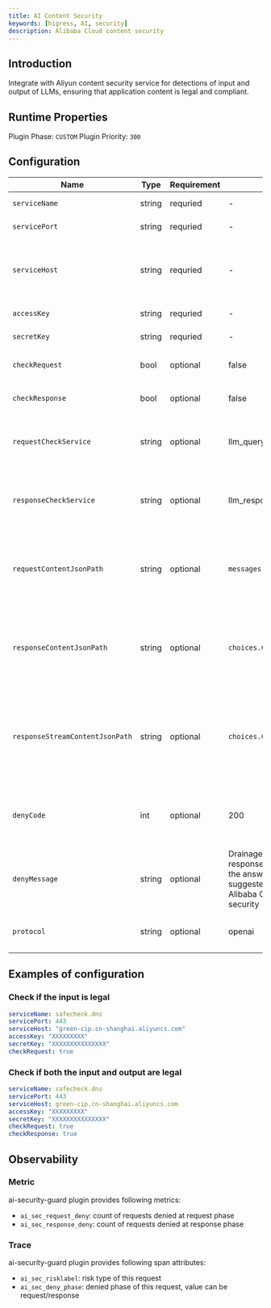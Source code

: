 ```yaml
---
title: AI Content Security
keywords: [higress, AI, security]
description: Alibaba Cloud content security
---
```



## Introduction
Integrate with Aliyun content security service for detections of input and output of LLMs, ensuring that application content is legal and compliant.

## Runtime Properties

Plugin Phase: `CUSTOM`
Plugin Priority: `300`

## Configuration
| Name | Type | Requirement | Default | Description |
| ------------ | ------------ | ------------ | ------------ | ------------ |
| `serviceName` | string | requried | - | service name |
| `servicePort` | string | requried | - | service port |
| `serviceHost` | string | requried | - | Host of Aliyun content security service endpoint |
| `accessKey` | string | requried | - | Aliyun accesskey |
| `secretKey` | string | requried | - | Aliyun secretkey |
| `checkRequest` | bool | optional | false | check if the input is legal |
| `checkResponse` | bool | optional | false | check if the output is legal |
| `requestCheckService` | string | optional | llm_query_moderation | Aliyun yundun service name for input check |
| `responseCheckService` | string | optional | llm_response_moderation | Aliyun yundun service name for output check |
| `requestContentJsonPath` | string | optional | `messages.@reverse.0.content` | Specify the jsonpath of the content to be detected in the request body |
| `responseContentJsonPath` | string | optional | `choices.0.message.content` | Specify the jsonpath of the content to be detected in the response body |
| `responseStreamContentJsonPath` | string | optional | `choices.0.delta.content` | Specify the jsonpath of the content to be detected in the streaming response body |
| `denyCode` | int | optional | 200 | Response status code when the specified content is illegal |
| `denyMessage` | string | optional | Drainage/non-streaming response in openai format, the answer content is the suggested answer from Alibaba Cloud content security | Response content when the specified content is illegal |
| `protocol` | string | optional | openai | protocol format, `openai` or `original` |


## Examples of configuration
### Check if the input is legal

```yaml
serviceName: safecheck.dns
servicePort: 443
serviceHost: "green-cip.cn-shanghai.aliyuncs.com"
accessKey: "XXXXXXXXX"
secretKey: "XXXXXXXXXXXXXXX"
checkRequest: true
```

### Check if both the input and output are legal

```yaml
serviceName: safecheck.dns
servicePort: 443
serviceHost: green-cip.cn-shanghai.aliyuncs.com
accessKey: "XXXXXXXXX"
secretKey: "XXXXXXXXXXXXXXX"
checkRequest: true
checkResponse: true
```

## Observability
### Metric
ai-security-guard plugin provides following metrics:
- `ai_sec_request_deny`: count of requests denied at request phase
- `ai_sec_response_deny`: count of requests denied at response phase

### Trace
ai-security-guard plugin provides following span attributes:
- `ai_sec_risklabel`: risk type of this request
- `ai_sec_deny_phase`: denied phase of this request, value can be request/response